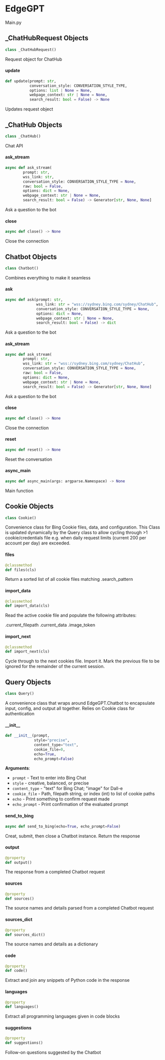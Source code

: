 <a id="EdgeGPT"></a>

# EdgeGPT

Main.py

<a id="EdgeGPT._ChatHubRequest"></a>

## \_ChatHubRequest Objects

```python
class _ChatHubRequest()
```

Request object for ChatHub

<a id="EdgeGPT._ChatHubRequest.update"></a>

#### update

```python
def update(prompt: str,
           conversation_style: CONVERSATION_STYLE_TYPE,
           options: list | None = None,
           webpage_context: str | None = None,
           search_result: bool = False) -> None
```

Updates request object

<a id="EdgeGPT._ChatHub"></a>

## \_ChatHub Objects

```python
class _ChatHub()
```

Chat API

<a id="EdgeGPT._ChatHub.ask_stream"></a>

#### ask\_stream

```python
async def ask_stream(
        prompt: str,
        wss_link: str,
        conversation_style: CONVERSATION_STYLE_TYPE = None,
        raw: bool = False,
        options: dict = None,
        webpage_context: str | None = None,
        search_result: bool = False) -> Generator[str, None, None]
```

Ask a question to the bot

<a id="EdgeGPT._ChatHub.close"></a>

#### close

```python
async def close() -> None
```

Close the connection

<a id="EdgeGPT.Chatbot"></a>

## Chatbot Objects

```python
class Chatbot()
```

Combines everything to make it seamless

<a id="EdgeGPT.Chatbot.ask"></a>

#### ask

```python
async def ask(prompt: str,
              wss_link: str = "wss://sydney.bing.com/sydney/ChatHub",
              conversation_style: CONVERSATION_STYLE_TYPE = None,
              options: dict = None,
              webpage_context: str | None = None,
              search_result: bool = False) -> dict
```

Ask a question to the bot

<a id="EdgeGPT.Chatbot.ask_stream"></a>

#### ask\_stream

```python
async def ask_stream(
        prompt: str,
        wss_link: str = "wss://sydney.bing.com/sydney/ChatHub",
        conversation_style: CONVERSATION_STYLE_TYPE = None,
        raw: bool = False,
        options: dict = None,
        webpage_context: str | None = None,
        search_result: bool = False) -> Generator[str, None, None]
```

Ask a question to the bot

<a id="EdgeGPT.Chatbot.close"></a>

#### close

```python
async def close() -> None
```

Close the connection

<a id="EdgeGPT.Chatbot.reset"></a>

#### reset

```python
async def reset() -> None
```

Reset the conversation

<a id="EdgeGPT.async_main"></a>

#### async\_main

```python
async def async_main(args: argparse.Namespace) -> None
```

Main function

<a id="EdgeGPT.Cookie"></a>

## Cookie Objects

```python
class Cookie()
```

Convenience class for Bing Cookie files, data, and configuration. This Class
is updated dynamically by the Query class to allow cycling through >1
cookie/credentials file e.g. when daily request limits (current 200 per
account per day) are exceeded.

<a id="EdgeGPT.Cookie.files"></a>

#### files

```python
@classmethod
def files(cls)
```

Return a sorted list of all cookie files matching .search_pattern

<a id="EdgeGPT.Cookie.import_data"></a>

#### import\_data

```python
@classmethod
def import_data(cls)
```

Read the active cookie file and populate the following attributes:

  .current_filepath
  .current_data
  .image_token

<a id="EdgeGPT.Cookie.import_next"></a>

#### import\_next

```python
@classmethod
def import_next(cls)
```

Cycle through to the next cookies file.  Import it.  Mark the previous
file to be ignored for the remainder of the current session.

<a id="EdgeGPT.Query"></a>

## Query Objects

```python
class Query()
```

A convenience class that wraps around EdgeGPT.Chatbot to encapsulate input,
config, and output all together.  Relies on Cookie class for authentication

<a id="EdgeGPT.Query.__init__"></a>

#### \_\_init\_\_

```python
def __init__(prompt,
             style="precise",
             content_type="text",
             cookie_file=0,
             echo=True,
             echo_prompt=False)
```

**Arguments**:


- `prompt` - Text to enter into Bing Chat
- `style` - creative, balanced, or precise
- `content_type` - "text" for Bing Chat; "image" for Dall-e
- `cookie_file` - Path, filepath string, or index (int) to list of cookie paths
- `echo` - Print something to confirm request made
- `echo_prompt` - Print confirmation of the evaluated prompt

<a id="EdgeGPT.Query.send_to_bing"></a>

#### send\_to\_bing

```python
async def send_to_bing(echo=True, echo_prompt=False)
```

Creat, submit, then close a Chatbot instance.  Return the response

<a id="EdgeGPT.Query.output"></a>

#### output

```python
@property
def output()
```

The response from a completed Chatbot request

<a id="EdgeGPT.Query.sources"></a>

#### sources

```python
@property
def sources()
```

The source names and details parsed from a completed Chatbot request

<a id="EdgeGPT.Query.sources_dict"></a>

#### sources\_dict

```python
@property
def sources_dict()
```

The source names and details as a dictionary

<a id="EdgeGPT.Query.code"></a>

#### code

```python
@property
def code()
```

Extract and join any snippets of Python code in the response

<a id="EdgeGPT.Query.languages"></a>

#### languages

```python
@property
def languages()
```

Extract all programming languages given in code blocks

<a id="EdgeGPT.Query.suggestions"></a>

#### suggestions

```python
@property
def suggestions()
```

Follow-on questions suggested by the Chatbot
